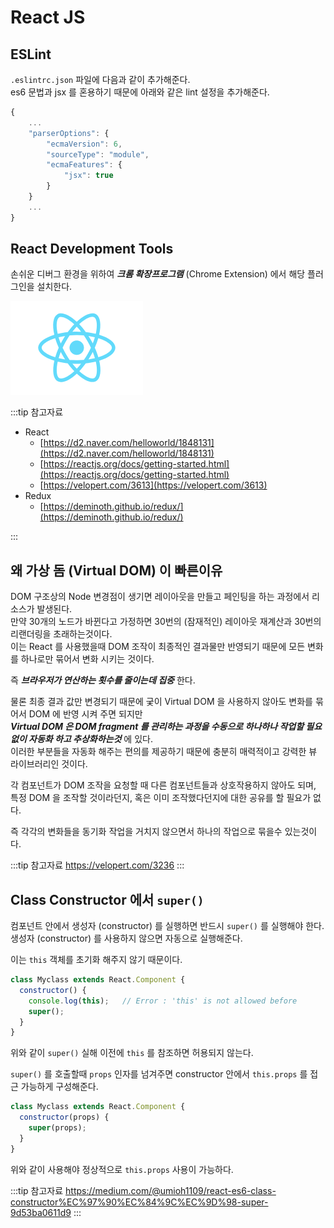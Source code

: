 # React JS

## ESLint

`.eslintrc.json` 파일에 다음과 같이 추가해준다.  
es6 문법과 jsx 를 혼용하기 때문에 아래와 같은 lint 설정을 추가해준다.

```javascript
{
    ...
    "parserOptions": {
        "ecmaVersion": 6,
        "sourceType": "module",
        "ecmaFeatures": {
            "jsx": true
        }
    }
    ...
}
```

## React Development Tools

손쉬운 디버그 환경을 위하여 _**크롬 확장프로그램**_ \(Chrome Extension\) 에서 해당 플러그인을 설치한다.

![React Development Tools](/img/A004.png)

:::tip 참고자료

* React
  * [https://d2.naver.com/helloworld/1848131](https://d2.naver.com/helloworld/1848131)
  * [https://reactjs.org/docs/getting-started.html](https://reactjs.org/docs/getting-started.html)
  * [https://velopert.com/3613](https://velopert.com/3613)
* Redux
  * [https://deminoth.github.io/redux/](https://deminoth.github.io/redux/)

:::

## 왜 가상 돔 (Virtual DOM) 이 빠른이유

DOM 구조상의 Node 변경점이 생기면 레이아웃을 만들고 페인팅을 하는 과정에서 리소스가 발생된다.  
만약 30개의 노드가 바뀐다고 가정하면 30번의 (잠재적인) 레이아웃 재계산과 30번의 리랜더링을 초래하는것이다.  
이는 React 를 사용했을때 DOM 조작이 최종적인 결과물만 반영되기 때문에 모든 변화를 하나로만 묶어서 변화 시키는 것이다.  

즉 _**브라우저가 연산하는 횟수를 줄이는데 집중**_ 한다.

물론 최종 결과 값만 변경되기 때문에 궂이 Virtual DOM 을 사용하지 않아도 변화를 묶어서 DOM 에 반영 시켜 주면 되지만  
_**Virtual DOM 은 DOM fragment 를 관리하는 과정을 수동으로 하나하나 작업할 필요없이 자동화 하고 추상화하는것**_ 에 있다.  
이러한 부분들을 자동화 해주는 편의를 제공하기 때문에 충분히 매력적이고 강력한 뷰 라이브러리인 것이다.

각 컴포넌트가 DOM 조작을 요청할 때 다른 컴포넌트들과 상호작용하지 않아도 되며, 특정 DOM 을 조작할 것이라던지, 혹은 이미 조작했다던지에 대한 공유를 할 필요가 없다.

즉 각각의 변화들을 동기화 작업을 거치지 않으면서 하나의 작업으로 묶을수 있는것이다.

:::tip 참고자료
<https://velopert.com/3236>
:::

## Class Constructor 에서 `super()`

컴포넌트 안에서 생성자 (constructor) 를 실행하면 반드시 `super()` 를 실행해야 한다.  
생성자 (constructor) 를 사용하지 않으면 자동으로 실행해준다.

이는 `this` 객체를 초기화 해주지 않기 때문이다.

```javascript
class Myclass extends React.Component {
  constructor() {
    console.log(this);   // Error : 'this' is not allowed before
    super();
  }
}
```

위와 같이 `super()` 실해 이전에 `this` 를 참조하면 허용되지 않는다.

`super()` 를 호출할때 `props` 인자를 넘겨주면 constructor 안에서 `this.props` 를 접근 가능하게 구성해준다.

```javascript
class Myclass extends React.Component {
  constructor(props) {
    super(props);
  }
}
```

위와 같이 사용해야 정상적으로 `this.props` 사용이 가능하다.

:::tip 참고자료
<https://medium.com/@umioh1109/react-es6-class-constructor%EC%97%90%EC%84%9C%EC%9D%98-super-9d53ba0611d9>
:::